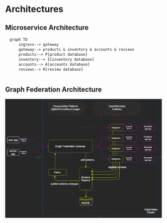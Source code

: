 # Architectures
## Microservice Architecture

```mermaid
  graph TD
      ingress--> gateway
      gateway--> products & inventory & accounts & reviews
      products--> P[product database]
      inventory--> I[inventory database]
      accounts--> A[accounts database]
      reviews--> R[review database]
  
```

## Graph Federation Architecture
![Graph Federation Architecture](./docs/f_architecture.png)
